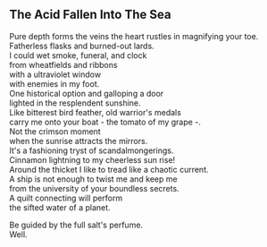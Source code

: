 The Acid Fallen Into The Sea
----------------------------
Pure depth forms the veins the heart rustles in magnifying your toe.  
Fatherless flasks and burned-out lards.  
I could wet smoke, funeral, and clock  
from wheatfields and ribbons  
with a ultraviolet window  
with enemies in my foot.  
One historical option and galloping a door  
lighted in the resplendent sunshine.  
Like bitterest bird feather, old warrior's medals  
carry me onto your boat - the tomato of my grape -.  
Not the crimson moment  
when the sunrise attracts the mirrors.  
It's a fashioning tryst of scandalmongerings.  
Cinnamon lightning to my cheerless sun rise!  
Around the thicket I like to tread like a chaotic current.  
A ship is not enough to twist me and keep me  
from the university of your boundless secrets.  
A quilt connecting will perform  
the sifted water of a planet.  
  
Be guided by the full salt's perfume.  
Well.  
